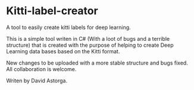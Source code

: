 # Kitti-label-creator
A tool to easily create kitti labels for deep learning.


This is a simple tool writen in C# (With a loot of bugs and a terrible structure) that is created with the purpose of helping to create Deep Learning data bases based on the Kitti format.

New changes to be uploaded with a more stable structure and bugs fixed. All collaboration is welcome.

Writen by David Astorga.
